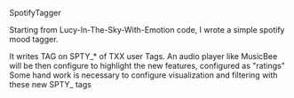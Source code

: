 SpotifyTagger

Starting from Lucy-In-The-Sky-With-Emotion code, I wrote a simple spotify mood tagger.

It writes TAG on SPTY_* of TXX user Tags. An audio player like MusicBee will be then configure to highlight the new features, configured as "ratings"
Some hand work is necessary to configure visualization and filtering with these new SPTY_ tags